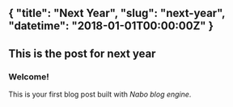 {
  "title": "Next Year",
  "slug": "next-year",
  "datetime": "2018-01-01T00:00:00Z"
}
---
This is the post for next year
---
### Welcome!

This is your first blog post built with *Nabo blog engine*.
